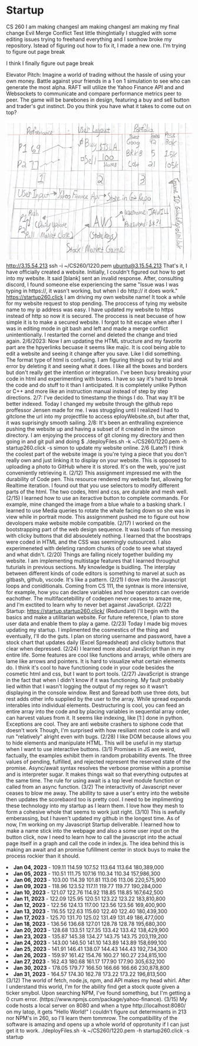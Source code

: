 # Startup
CS 260
I am making changesI am making changesI am making my final change
Evil Merge Conflict
Test little thingIntially I stuggled with some editing issues trying to freehand everything and I somhow broke my repository. Istead of figuring out how to fix it, I made a new one.
I'm trying to figure out page break



I think I finally figure out page break

Elevator Pitch: Imagine a world of trading without the hassle of using your own money. Battle against your friends in a 1 on 1 simulation to see who can generate the most alpha. RAFT will utilize the Yahoo Finance API and and Websockets to communicate and compare performance metrics peer to peer. The game will be barebones in design, featuring a buy and sell button and trader's gut instinct. Do you think you have what it takes to come out on top?

![](Image.png)
http://3.15.54.213
ssh -i ~/CS260/1220.pem ubuntu@3.15.54.213
That's it, I have officially created a website. Initially, I couldn't figured out how to get into my website. It said [blank] sent an invalid response. After, consulting discord, I found someone else experiencing the same "Issue was I was typing in https://, it wasn't working, but when I do http:// it does work."
https://startup260.click
I am driving my own website name! It took a while for my website request to stop pending. The proccess of tying my website name to my ip address was easy. 
I have updated my website to https instead of http so now it is secured. The proccess is neat becuase of how simple it is to make a secured website. I forgot to hit escape when after I was in editing mode in git bash and left and made a merge conflict unintentionally. I restarted the cornel and deleted the change and tried again.
2/6/2023: Now I am updating the HTML structure and my favorite part are the hpyerlinks becuase it seems like majic. It is cool being able to edit a website and seeing it change after you save. Like I did something. The format type of html is confusing. I am figuring things out by trial and error by deleting it and seeing what it does. I like all the boxes and borders but don't really get the intention or integration. I've been busy breaking your code in html and experimenting with boxes. I have so say it's hard to break the code and do stuff to it than I anticipated. It is completely unlike Python or C++ and more like an instruction manual instead of step by step directions.
2/7: I've decided to timestamp the things I do. That way It'll be better indexed. Today I changed my website through the github repo proffessor Jensen made for me. I was struggling until I realized I had to gitclone the url into my projectfile to access eployWebsite.sh, but after that, it was suprisingly smooth sailing.
2/8: It's been an enthralling expreience pushing the website up and having a subset of it created in the simon directory. I am enjoying the proccess of git cloning my directory and then going in and git pull and doing $ ./deployFiles.sh -k ~/CS260/1220.pem -h startup260.click -s simon to update my website online.
2/6 (Late?) I think the coolest part of the website image is you're tying a piece that you don't really own and just linking it to display on your website. This is opposed to uploading a photo to GitHub where it is stored. It's on the web, you're just conveniently retrieving it. 
(2/12) This assignment impressed me with the durability of Code pen. This resource rendered my website fast, allowing for Realtime iteration. I found out that you use selectors to modify different parts of the html. The two codes, html and css, are durable and mesh well.  
(2/15) I learned how to use an iteractive button to complete commands. For example, mine changed the image from a blue whale to a basking shark. I learned to use Media queries to rotate the whale facing down so she was in view while in portrait mode. This assignnment pushed me to figure out how devolopers make website mobile compatible. 
(2/17) I worked on the bootstrapping part of the web design sequence. It was loads of fun messing with clicky buttons that did absouletely nothing. I learned that the boostraps were coded in HTML and the CSS was seemingly outsourced. I also experimeneted with deleting random chunks of code to see what stayed and what didn't.
(2/20) Things are falling nicely together building my website. I am implementing multistage features that I learned throughut tuturials in previous sections. My knowledge is buidling. The interplay between different kinds of code editors is something to marvel at such as gitbash, github, vscode. It's like a pattern.
(2/21) I dove into the Javascript loops and coniditionals. Coming from CS 111, the syntnax is more intensive, for example, how you can declare variables and how operators can overide eachother. The multifacetebillity of codepen never ceases to amaze me, and I'm exctited to learn why to never bet against JavaScript.
(2/22) Startup: https://startup.startup260.click/ (Redundant) I'll begin with the basics and make a utilitarian website. For future reference, I plan to store user data and enable them to play a game. 
(2/23) Today I made big moves updating my startup. I implimented the cosmestics of the thing and eventually, I'll do the guts. I plan on storing username and password, have a stock chart that updates daily (Excel Spreadsheat) and clicky buttons that clear when depressed. 
(2/24) I learned more about JavaScript than in my entire life. Some features are cool like functions and arrays, while others are lame like arrows and pointers. It is hard to visualize what certain elements do. I think it's cool to have functioning code in your code besides the cosmetic html and css, but I want to port tools.
(2/27) JavaScript is strange in the fact that when I didn't know if it was functioning. My fault probably lied within that I wasn't logging the output of my regex so it wasn't displaying in the console window. Rest and Spread both use three dots, but  rest adds other info supplied by the user to the array. While spread expands interables into individual elements. Destructuring is cool, you can feed an entire array into the code and by placing variables in sequential array order, can harvest values from it. It seems like indexing, like [1:] done in python. Exceptions are cool. They are anti website crashers to siphone code that doesn't work Though, I'm surprised with how resiliant most code is and will run "relatively" alright even with bugs.
(2/28) I like DOM because allows you to hide elements and manipulate HTML. This will be useful in my startup when I want to use interactive buttons. 
(3/1) Promises in JS are weird, factually, the examples exhibit them in random probabillity events. The three values of pending, fulfilled, and rejected represent the reserved state of the promise. Async/await syntax resolves the verbose promise within a promise and is interpreter sugar. It makes things wait so that everything outputes at the same time. The rule for using await is a top level module function or called from an async function.
(3/2) The interactivity of Javascript never ceases to blow me away. The abillity to save a user's entry into the website then updates the scorebaord too is pretty cool. I need to be implimenting these technology into my startup as I learn them. I love how they mesh to form a cohesive whole that seems to work just right. 
(3/10) This is awfully emberassing, but I haven't updated my github in the longest time. As of now, I'm working on my Javascript Startup deliverable. I learned how to make a name stick into the webpage and also a some user input on the button click, now I need to learn how to call the javascript into the actual page itself in a graph and call the code in index.js. The idea behind this is making an await and an promise fufillment center in stock buys to make the process rockier than it should.
<li><strong>Jan 04, 2023</strong> - 109.11	114.59	107.52	113.64	113.64	180,389,000</li>
    <li><strong>Jan 05, 2023</strong> - 110.51	111.75	107.16	110.34	110.34	157,986,300</li>
    <li><strong>Jan 06, 2023</strong> - 103.00	114.39	101.81	113.06	113.06	220,575,900</li>
    <li><strong>Jan 09, 2023</strong> - 118.96	123.52	117.11	119.77	119.77	190,284,000</li>
    <li><strong>Jan 10, 2023</strong> - 121.07	122.76	114.92	118.85	118.85	167,642,500</li>
    <li><strong>Jan 11, 2023</strong> - 122.09	125.95	120.51	123.22	123.22	183,810,800</li>
    <li><strong>Jan 12, 2023</strong> - 122.56	124.13	117.00	123.56	123.56	169,400,900</li>
    <li><strong>Jan 13, 2023</strong> - 116.55	122.63	115.60	122.40	122.40	180,439,300</li>
    <li><strong>Jan 17, 2023</strong> - 125.70	131.70	125.02	131.49	131.49	186,477,000</li>
    <li><strong>Jan 18, 2023</strong> - 136.56	136.68	127.01	128.78	128.78	195,680,300</li>
    <li><strong>Jan 20, 2023</strong> - 128.68	133.51	127.35	133.42	133.42	138,429,900</li>
    <li><strong>Jan 23, 2023</strong> - 135.87	145.38	134.27	143.75	143.75	203,119,200</li>
    <li><strong>Jan 24, 2023</strong> - 143.00	146.50	141.10	143.89	143.89	158,699,100</li>
    <li><strong>Jan 25, 2023</strong> - 141.91	146.41	138.07	144.43	144.43	192,734,300</li>
    <li><strong>Jan 26, 2023</strong> - 159.97	161.42	154.76	160.27	160.27	234,815,100</li>
    <li><strong>Jan 27, 2023</strong> - 162.43	180.68	161.17	177.90	177.90	305,632,100</li>
    <li><strong>Jan 30, 2023</strong> - 178.05	179.77	166.50	166.66	166.66	230,878,800</li>
    <li><strong>Jan 31, 2023</strong> - 164.57	174.30	162.78	173.22	173.22	196,813,500</li>
(3/12) The world of fetch, node.js, npm, and API makes my head whirl. After I understand this world, I'm for the ability find get a stock quote given a ticker smybol. Upon searching NPM, I've found something, but I'm getting a 0 crum error. (https://www.npmjs.com/package/yahoo-finance).
(3/15) My code hosts a local server on 8080 and when a type http://localhost:8080/ on my latop, it gets "Hello World!" I couldn't figure out determinants in 213 nor NPM's in 260, so I'll learn them tommrow. The compatibillity of the software is amazing and opens up a whole world of opprotunity if I can just get it to work. 
./deployFiles.sh -k ~/CS260/1220.pem -h startup260.click -s startup

